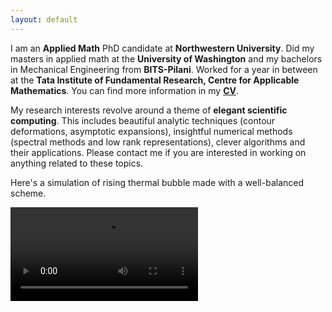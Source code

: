 ```yaml
---
layout: default
---
```

I am an **Applied Math** PhD candidate at **Northwestern University**. Did my masters in applied math at the **University of Washington** and my bachelors in Mechanical Engineering from **BITS-Pilani**. Worked for a year in between at the **Tata Institute of Fundamental Research, Centre for Applicable Mathematics**.
You can find more information in my **[CV](pdfs/CV_Jithin_Nov2022.pdf)**.

My research interests revolve around a theme of **elegant scientific computing**. This includes beautiful analytic techniques (contour deformations, asymptotic expansions), insightful numerical methods (spectral methods and low rank representations), clever algorithms and their applications. Please contact me if you are interested in working on anything related to these topics.



Here's a simulation of rising thermal bubble made with a well-balanced scheme.


<video src="/images/bubble.mp4" controls="controls" style="max-width: 300px;">
</video>
